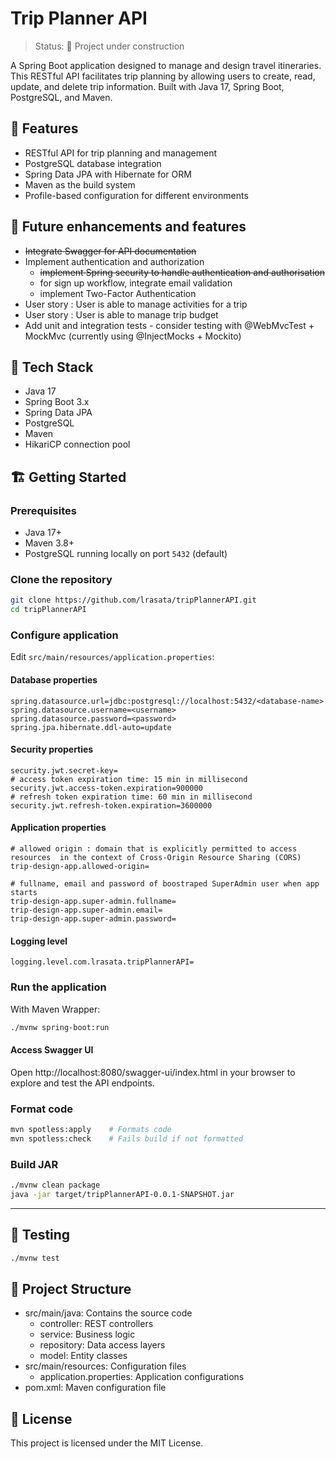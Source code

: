 # Trip Planner API

> Status: 🚧 Project under construction

A Spring Boot application designed to manage and design travel itineraries. This RESTful API facilitates trip planning by allowing users to create, read, update, and delete trip information.
Built with Java 17, Spring Boot, PostgreSQL, and Maven.

## 🚀 Features

- RESTful API for trip planning and management 
- PostgreSQL database integration 
- Spring Data JPA with Hibernate for ORM 
- Maven as the build system 
- Profile-based configuration for different environments

## 📌 Future enhancements and features

- ~~Integrate Swagger for API documentation~~
- Implement authentication and authorization
  - ~~implement Spring security to handle authentication and authorisation~~
  - for sign up workflow, integrate email validation
  - implement Two-Factor Authentication
- User story : User is able to manage activities for a trip
- User story : User is able to manage trip budget
- Add unit and integration tests - consider testing with @WebMvcTest + MockMvc (currently using @InjectMocks + Mockito)


## 🧰 Tech Stack

- Java 17
- Spring Boot 3.x
- Spring Data JPA
- PostgreSQL
- Maven
- HikariCP connection pool

## 🏗️ Getting Started

### Prerequisites

- Java 17+
- Maven 3.8+
- PostgreSQL running locally on port `5432` (default)

### Clone the repository

```bash
git clone https://github.com/lrasata/tripPlannerAPI.git
cd tripPlannerAPI
```

### Configure application

Edit `src/main/resources/application.properties`:

#### Database properties
```properties
spring.datasource.url=jdbc:postgresql://localhost:5432/<database-name>
spring.datasource.username=<username>
spring.datasource.password=<password>
spring.jpa.hibernate.ddl-auto=update
```

#### Security properties
```properties
security.jwt.secret-key=
# access token expiration time: 15 min in millisecond
security.jwt.access-token.expiration=900000
# refresh token expiration time: 60 min in millisecond
security.jwt.refresh-token.expiration=3600000
```

#### Application properties
```properties
# allowed origin : domain that is explicitly permitted to access resources  in the context of Cross-Origin Resource Sharing (CORS)
trip-design-app.allowed-origin=

# fullname, email and password of boostraped SuperAdmin user when app starts
trip-design-app.super-admin.fullname=
trip-design-app.super-admin.email=
trip-design-app.super-admin.password=
```

#### Logging level
```
logging.level.com.lrasata.tripPlannerAPI=
```


### Run the application

With Maven Wrapper:

```bash
./mvnw spring-boot:run
```

#### Access Swagger UI
Open http://localhost:8080/swagger-ui/index.html in your browser to explore and test the API endpoints.

### Format code

```bash
mvn spotless:apply    # Formats code
mvn spotless:check    # Fails build if not formatted
```

### Build JAR

```bash
./mvnw clean package
java -jar target/tripPlannerAPI-0.0.1-SNAPSHOT.jar
```
---
## 🧪 Testing

```bash
./mvnw test
```

## 📁 Project Structure
- src/main/java: Contains the source code
  - controller: REST controllers 
  - service: Business logic 
  - repository: Data access layers 
  - model: Entity classes
- src/main/resources: Configuration files 
  - application.properties: Application configurations 
- pom.xml: Maven configuration file


## 📝 License

This project is licensed under the MIT License.
